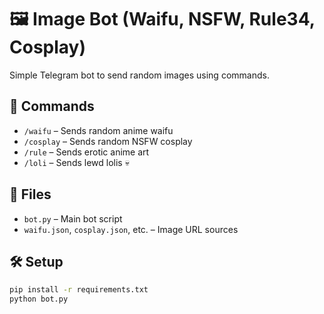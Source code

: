# 🖼️ Image Bot (Waifu, NSFW, Rule34, Cosplay)

Simple Telegram bot to send random images using commands.

## 🔧 Commands
- `/waifu` – Sends random anime waifu
- `/cosplay` – Sends random NSFW cosplay
- `/rule` – Sends erotic anime art
- `/loli` – Sends lewd lolis 💀

## 📁 Files
- `bot.py` – Main bot script
- `waifu.json`, `cosplay.json`, etc. – Image URL sources

## 🛠️ Setup
```bash
pip install -r requirements.txt
python bot.py
```
